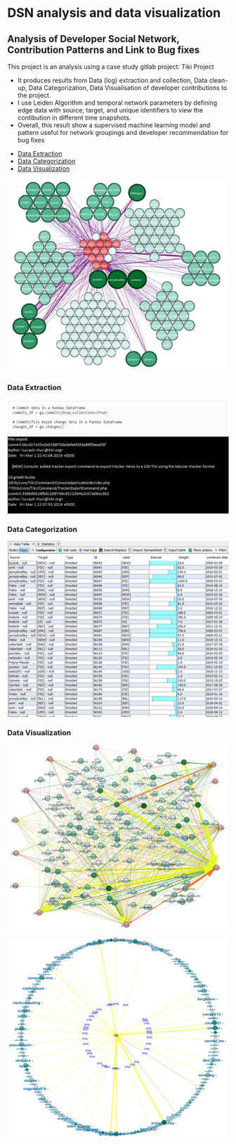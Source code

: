# DSN analysis and data visualization
## Analysis of Developer Social Network, Contribution Patterns and Link to Bug fixes

This project is an analysis using a case study gitlab project: Tiki Project
+ It produces results from Data (log) extraction and collection, Data clean-up, Data Categorization, Data Visualisation of developer contributions to the project.
+ I use Leiden Algorithm and temporal network parameters by defining edge data with source, target, and unique identifiers to view the contibution in different time snapshots.
+ Overall, this result show a supervised machine learning model and pattern useful for network groupings and developer recommendation for bug fixes

- [Data Extraction](#data-extraction)
- [Data Categorization](#data-categorization)
- [Data Visualization](#data-visualization)


![DSN visualization result](https://github.com/Edwin-programmer/DSN-analysis-data-visualization/blob/main/DSN%20files/Grouping%20result.png)
### Data Extraction
![DSN visualization result](https://github.com/Edwin-programmer/DSN-analysis-data-visualization/blob/main/DSN%20files/extract1.jpg)
![DSN visualization result](https://github.com/Edwin-programmer/DSN-analysis-data-visualization/blob/main/DSN%20files/extract2.jpg)
### Data Categorization
![DSN visualization result](https://github.com/Edwin-programmer/DSN-analysis-data-visualization/blob/main/DSN%20files/edge1.jpg)
### Data Visualization
![DSN visualization result](https://github.com/Edwin-programmer/DSN-analysis-data-visualization/blob/main/DSN%20files/visualize1.jpg)

![DSN visualization result](https://github.com/Edwin-programmer/DSN-analysis-data-visualization/blob/main/DSN%20files/visualize2.jpg)

